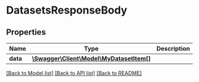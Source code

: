 # DatasetsResponseBody

## Properties
Name | Type | Description | Notes
------------ | ------------- | ------------- | -------------
**data** | [**\Swagger\Client\Model\MyDatasetItem[]**](MyDatasetItem.md) |  | [optional] 

[[Back to Model list]](../../README.md#documentation-for-models) [[Back to API list]](../../README.md#documentation-for-api-endpoints) [[Back to README]](../../README.md)

